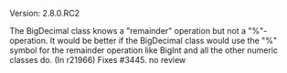 Version: 2.8.0.RC2

The BigDecimal class knows a "remainder" operation but not a "%"-operation. It would be better if the BigDecimal class would use the "%" symbol for the remainder operation like BigInt and all the other numeric classes do.
(In r21966) Fixes #3445. no review
